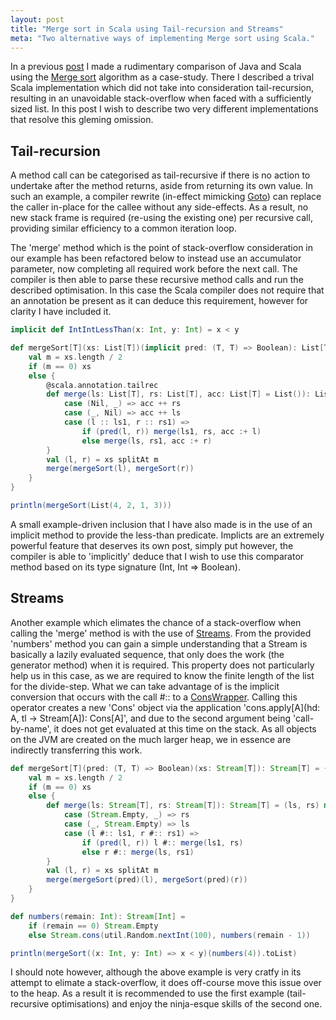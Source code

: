 ```yaml
---
layout: post
title: "Merge sort in Scala using Tail-recursion and Streams"
meta: "Two alternative ways of implementing Merge sort using Scala."
---
```


In a previous [post](/posts/merge-sort-comparison-in-java-and-scala/) I made a rudimentary comparison of Java and Scala using the [Merge sort](http://en.wikipedia.org/wiki/Merge_sort) algorithm as a case-study.
There I described a trival Scala implementation which did not take into consideration tail-recursion, resulting in an unavoidable stack-overflow when faced with a sufficiently sized list.
In this post I wish to describe two very different implementations that resolve this gleming omission.
<!--more-->

## Tail-recursion

A method call can be categorised as tail-recursive if there is no action to undertake after the method returns, aside from returning its own value.
In such an example, a compiler rewrite (in-effect mimicking [Goto](http://en.wikipedia.org/wiki/Goto)) can replace the caller in-place for the callee without any side-effects.
As a result, no new stack frame is required (re-using the existing one) per recursive call, providing similar efficiency to a common iteration loop.

The 'merge' method which is the point of stack-overflow consideration in our example has been refactored below to instead use an accumulator parameter, now completing all required work before the next call.
The compiler is then able to parse these recursive method calls and run the described optimisation.
In this case the Scala compiler does not require that an annotation be present as it can deduce this requirement, however for clarity I have included it.

```scala
implicit def IntIntLessThan(x: Int, y: Int) = x < y

def mergeSort[T](xs: List[T])(implicit pred: (T, T) => Boolean): List[T] = {
    val m = xs.length / 2
    if (m == 0) xs
    else {
        @scala.annotation.tailrec
        def merge(ls: List[T], rs: List[T], acc: List[T] = List()): List[T] = (ls, rs) match {
            case (Nil, _) => acc ++ rs
            case (_, Nil) => acc ++ ls
            case (l :: ls1, r :: rs1) =>
                if (pred(l, r)) merge(ls1, rs, acc :+ l)
                else merge(ls, rs1, acc :+ r)
        }
        val (l, r) = xs splitAt m
        merge(mergeSort(l), mergeSort(r))
    }
}

println(mergeSort(List(4, 2, 1, 3)))
```

A small example-driven inclusion that I have also made is in the use of an implicit method to provide the less-than predicate.
Implicts are an extremely powerful feature that deserves its own post, simply put however, the compiler is able to 'implicitly' deduce that I wish to use this comparator method based on its type signature (Int, Int => Boolean).

## Streams

Another example which elimates the chance of a stack-overflow when calling the 'merge' method is with the use of [Streams](http://www.scala-lang.org/api/current/index.html#scala.collection.immutable.Stream).
From the provided 'numbers' method you can gain a simple understanding that a Stream is basically a lazily evaluated sequence, that only does the work (the generator method) when it is required.
This property does not particularly help us in this case, as we are required to know the finite length of the list for the divide-step.
What we can take advantage of is the implicit conversion that occurs with the call #:: to a [ConsWrapper](http://www.scala-lang.org/api/current/index.html#scala.collection.immutable.Stream$$ConsWrapper).
Calling this operator creates a new 'Cons' object via the application 'cons.apply[A](hd: A, tl -> Stream[A]): Cons[A]', and due to the second argument being 'call-by-name', it does not get evaluated at this time on the stack.
As all objects on the JVM are created on the much larger heap, we in essence are indirectly transferring this work.

```scala
def mergeSort[T](pred: (T, T) => Boolean)(xs: Stream[T]): Stream[T] = {
    val m = xs.length / 2
    if (m == 0) xs
    else {
        def merge(ls: Stream[T], rs: Stream[T]): Stream[T] = (ls, rs) match {
            case (Stream.Empty, _) => rs
            case (_, Stream.Empty) => ls
            case (l #:: ls1, r #:: rs1) =>
                if (pred(l, r)) l #:: merge(ls1, rs)
                else r #:: merge(ls, rs1)
        }
        val (l, r) = xs splitAt m
        merge(mergeSort(pred)(l), mergeSort(pred)(r))
    }
}

def numbers(remain: Int): Stream[Int] =
    if (remain == 0) Stream.Empty
    else Stream.cons(util.Random.nextInt(100), numbers(remain - 1))

println(mergeSort((x: Int, y: Int) => x < y)(numbers(4)).toList)
```

I should note however, although the above example is very cratfy in its attempt to elimate a stack-overflow, it does off-course move this issue over to the heap.
As a result it is recommended to use the first example (tail-recursive optimisations) and enjoy the ninja-esque skills of the second one.
